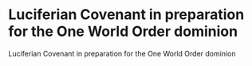 # Luciferian Covenant in preparation for the One World Order dominion

Luciferian Covenant in preparation for the One World Order dominion